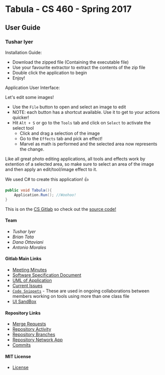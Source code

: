 # Tabula - CS 460 - Spring 2017
## User Guide

### Tushar Iyer


Installation Guide:

 * Download the zipped file (Containing the executable file)
 * Use your favourite extractor to extract the contents of the zip file
 * Double click the application to begin
 * Enjoy!


Application User Interface:

Let's edit some images!

 * Use the `File` button to open and select an image to edit
 * NOTE: each button has a shortcut available. Use it to get to your actions quicker!
 * Hit `Alt + S` or go to the `Tools` tab and click on `Select` to activate the select tool
 	* Click and drag a selection of the image
 	* Go to the `Effects` tab and pick an effect!
 	* Marvel as math is performed and the selected area now represents the change.

Like all great photo editing applications, all tools and effects work by extention of a selected area, so make sure to select an area of the image and then apply an edit/tool/image effect to it.

We used C# to create this application! :+1:

```c#
public void Tabula(){
	Application.Run(); //Woohoo!
}
```

This is on the [CS Gitlab](https://git.cs.hartford.edu/tiyer/CS460App/tree/master/Tabula/Tabula) so check out the [source code!](https://git.cs.hartford.edu/tiyer/CS460App/tree/master/Tabula/Tabula)


#### Team
* *Tushar Iyer*
* *Brian Tata*
* *Dana Ottaviani*
* *Antonio Morales*

#### Gitlab Main Links
* [Meeting Minutes](https://git.cs.hartford.edu/tiyer/CS460App/wikis/meeting-minutes)
* [Software Specification Document](https://git.cs.hartford.edu/tiyer/CS460App/wikis/software-specification-document)
* [UML of Application](https://git.cs.hartford.edu/tiyer/CS460App/wikis/uml)
* [Current Issues](https://git.cs.hartford.edu/tiyer/CS460App/issues)
* [`Code Snippets`](https://git.cs.hartford.edu/tiyer/CS460App/snippets) - These are used in ongoing collaborations between members working on tools using more than one class file
* [UI SandBox]()

#### Repository Links
* [Merge Requests](https://git.cs.hartford.edu/tiyer/CS460App/merge_requests)
* [Repository Activity](https://git.cs.hartford.edu/tiyer/CS460App/activity)
* [Repository Branches](https://git.cs.hartford.edu/tiyer/CS460App/branches)
* [Repository Network App](https://git.cs.hartford.edu/tiyer/CS460App/network/master)
* [Commits](https://git.cs.hartford.edu/tiyer/CS460App/commits/master)

#### MIT License
* [License](https://git.cs.hartford.edu/tiyer/CS460App/blob/master/LICENSE)

